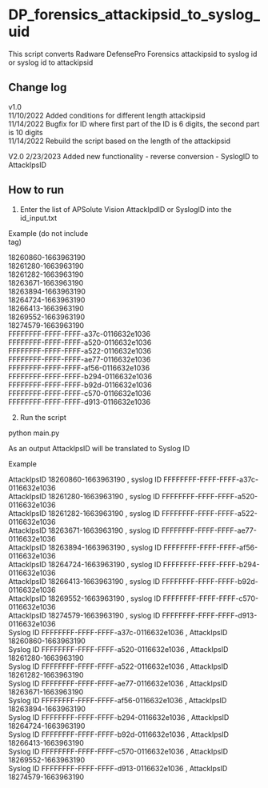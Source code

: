 # DP_forensics_attackipsid_to_syslog_uid

This script converts Radware DefensePro Forensics attackipsid to syslog id or syslog id to attackipsid

## Change log

v1.0<br>
11/10/2022 Added conditions for different length attackipsid<br>
11/14/2022 Bugfix for ID where first part of the ID is 6 digits, the second part is 10 digits<br>
11/14/2022 Rebuild the script based on the length of the attackipsid<br>

V2.0
2/23/2023 Added new functionality - reverse conversion - SyslogID to AttackIpsID


## How to run

1. Enter the list of APSolute Vision AttackIpdID or SyslogID into the id_input.txt

Example (do not include <br> tag)

18260860-1663963190<br>
18261280-1663963190<br>
18261282-1663963190<br>
18263671-1663963190<br>
18263894-1663963190<br>
18264724-1663963190<br>
18266413-1663963190<br>
18269552-1663963190<br>
18274579-1663963190<br>
FFFFFFFF-FFFF-FFFF-a37c-0116632e1036<br>
FFFFFFFF-FFFF-FFFF-a520-0116632e1036<br>
FFFFFFFF-FFFF-FFFF-a522-0116632e1036<br>
FFFFFFFF-FFFF-FFFF-ae77-0116632e1036<br>
FFFFFFFF-FFFF-FFFF-af56-0116632e1036<br>
FFFFFFFF-FFFF-FFFF-b294-0116632e1036<br>
FFFFFFFF-FFFF-FFFF-b92d-0116632e1036<br>
FFFFFFFF-FFFF-FFFF-c570-0116632e1036<br>
FFFFFFFF-FFFF-FFFF-d913-0116632e1036<br>



2. Run the script

python main.py


As an output AttackIpsID will be translated to Syslog ID

Example

AttackIpsID 18260860-1663963190 , syslog ID FFFFFFFF-FFFF-FFFF-a37c-0116632e1036<br>
AttackIpsID 18261280-1663963190 , syslog ID FFFFFFFF-FFFF-FFFF-a520-0116632e1036<br>
AttackIpsID 18261282-1663963190 , syslog ID FFFFFFFF-FFFF-FFFF-a522-0116632e1036<br>
AttackIpsID 18263671-1663963190 , syslog ID FFFFFFFF-FFFF-FFFF-ae77-0116632e1036<br>
AttackIpsID 18263894-1663963190 , syslog ID FFFFFFFF-FFFF-FFFF-af56-0116632e1036<br>
AttackIpsID 18264724-1663963190 , syslog ID FFFFFFFF-FFFF-FFFF-b294-0116632e1036<br>
AttackIpsID 18266413-1663963190 , syslog ID FFFFFFFF-FFFF-FFFF-b92d-0116632e1036<br>
AttackIpsID 18269552-1663963190 , syslog ID FFFFFFFF-FFFF-FFFF-c570-0116632e1036<br>
AttackIpsID 18274579-1663963190 , syslog ID FFFFFFFF-FFFF-FFFF-d913-0116632e1036<br>
Syslog ID FFFFFFFF-FFFF-FFFF-a37c-0116632e1036 , AttackIpsID 18260860-1663963190<br>
Syslog ID FFFFFFFF-FFFF-FFFF-a520-0116632e1036 , AttackIpsID 18261280-1663963190<br>
Syslog ID FFFFFFFF-FFFF-FFFF-a522-0116632e1036 , AttackIpsID 18261282-1663963190<br>
Syslog ID FFFFFFFF-FFFF-FFFF-ae77-0116632e1036 , AttackIpsID 18263671-1663963190<br>
Syslog ID FFFFFFFF-FFFF-FFFF-af56-0116632e1036 , AttackIpsID 18263894-1663963190<br>
Syslog ID FFFFFFFF-FFFF-FFFF-b294-0116632e1036 , AttackIpsID 18264724-1663963190<br>
Syslog ID FFFFFFFF-FFFF-FFFF-b92d-0116632e1036 , AttackIpsID 18266413-1663963190<br>
Syslog ID FFFFFFFF-FFFF-FFFF-c570-0116632e1036 , AttackIpsID 18269552-1663963190<br>
Syslog ID FFFFFFFF-FFFF-FFFF-d913-0116632e1036 , AttackIpsID 18274579-1663963190<br>
